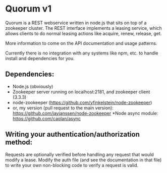 Quorum v1
=========

Quorum is a REST webservice written in node.js that sits on top of a zookeeper cluster.  The REST interface implements a leasing service, which allows clients to do normal leasing actions like acquire, renew, release, get.  

More information to come on the API documentation and usage patterns.

Currently there is no integration with any systems like npm, etc. to handle install and dependencies for you.  

Dependencies:
-------------
* Node.js (obviously)
* Zookeeper server running on localhost:2181, and zookeeper client (3.3.3)
* node-zookeeper (https://github.com/yfinkelstein/node-zookeeper)
* or, my version (pull request to the main version): https://github.com/jayjanssen/node-zookeeper
*Node async module: https://github.com/caolan/async


Writing your authentication/authorization method:
-------------------------------------------------
  Requests are optionally verified before handling any request that would modify a lease.  Modify the
auth file (and see the documentation in that file) to write your own non-blocking code to verify a
request is valid.